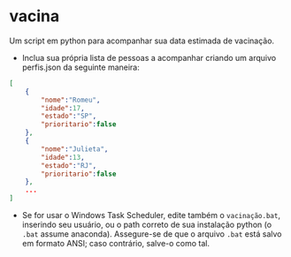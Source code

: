 # vacina
Um script em python para acompanhar sua data estimada de vacinação.

- Inclua sua própria lista de pessoas a acompanhar criando um arquivo perfis.json da seguinte maneira:
```json
[
    {
        "nome":"Romeu",
        "idade":17,
        "estado":"SP",
        "prioritario":false
    },
    {
        "nome":"Julieta",
        "idade":13,
        "estado":"RJ",
        "prioritario":false
    },
    ...
]
```
- Se for usar o Windows Task Scheduler, edite também o `vacinação.bat`, inserindo seu usuário, ou o path correto de sua instalação python (o `.bat` assume anaconda). Assegure-se de que o arquivo `.bat` está salvo em formato ANSI; caso contrário, salve-o como tal.
